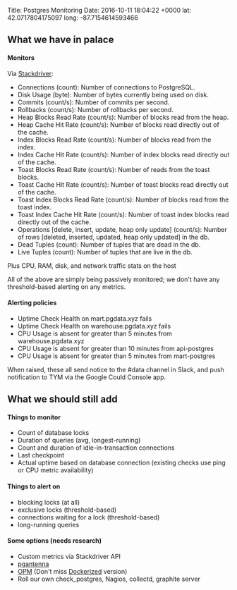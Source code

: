Title: Postgres Monitoring
Date: 2016-10-11 18:04:22 +0000
lat: 42.0717804175097
long: -87.7154614593466

## What we have in palace

#### Monitors

Via [Stackdriver](https://app.google.stackdriver.com/services/postgresql):

- Connections (count): Number of connections to PostgreSQL.
- Disk Usage (byte): Number of bytes currently being used on disk.
- Commits (count/s): Number of commits per second.
- Rollbacks (count/s): Number of rollbacks per second.
- Heap Blocks Read Rate (count/s): Number of blocks read from the heap.
- Heap Cache Hit Rate (count/s): Number of blocks read directly out of the cache.
- Index Blocks Read Rate (count/s): Number of blocks read from the index.
- Index Cache Hit Rate (count/s): Number of index blocks read directly out of the cache.
- Toast Blocks Read Rate (count/s): Number of reads from the toast blocks.
- Toast Cache Hit Rate (count/s): Number of toast blocks read directly out of the cache.
- Toast Index Blocks Read Rate (count/s): Number of blocks read from the toast index.
- Toast Index Cache Hit Rate (count/s): Number of toast index blocks read directly out of the cache.
- Operations [delete, insert, update, heap only update] (count/s): Number of rows [deleted, inserted, updated, heap only updated] in the db.
- Dead Tuples (count): Number of tuples that are dead in the db.
- Live Tuples (count): Number of tuples that are live in the db.

Plus CPU, RAM, disk, and network traffic stats on the host

All of the above are simply being passively monitored; we don't have any threshold-based alerting on any metrics.

#### Alerting policies

- Uptime Check Health on mart.pgdata.xyz fails
- Uptime Check Health on warehouse.pgdata.xyz fails
- CPU Usage is absent for greater than 5 minutes from warehouse.pgdata.xyz
- CPU Usage is absent for greater than 10 minutes from api-postgres
- CPU Usage is absent for greater than 5 minutes from mart-postgres

When raised, these all send notice to the #data channel in Slack, and push notification to TYM via the Google Could Console app.

## What we should still add

#### Things to monitor
- Count of database locks
- Duration of queries (avg, longest-running)
- Count and duration of idle-in-transaction connections
- Last checkpoint
- Actual uptime based on database connection (existing checks use ping or CPU metric availability)


#### Things to alert on
- blocking locks (at all)
- exclusive locks (threshold-based)
- connections waiting for a lock (threshold-based)
- long-running queries


#### Some options (needs research)
- Custom metrics via Stackdriver API
- [pgantenna](https://no0p.github.io/pgantenna/)
- [OPM](http://opm.io/) (Don't miss [Dockerized](https://github.com/yuhuman/OPM-Docker) version)
- Roll our own check_postgres, Nagios, collectd, graphite server
